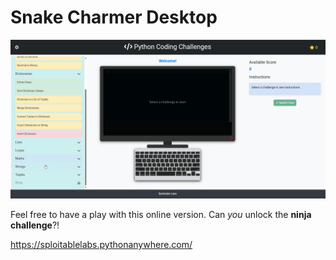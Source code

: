 # Snake Charmer Desktop

![Overview](videos/overview.gif)

Feel free to have a play with this online version. Can _you_ unlock the **ninja challenge**?!

https://sploitablelabs.pythonanywhere.com/
